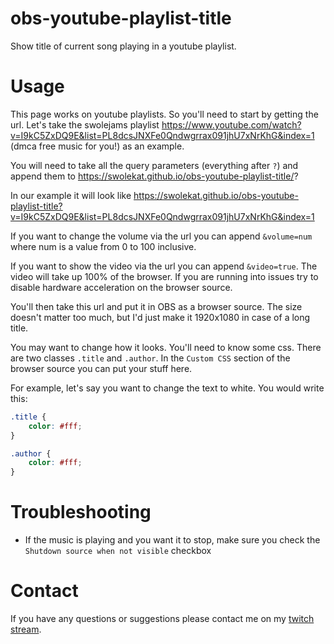 # obs-youtube-playlist-title
Show title of current song playing in a youtube playlist. 


# Usage
This page works on youtube playlists. So you'll need to start by getting the url. Let's take the swolejams playlist https://www.youtube.com/watch?v=I9kC5ZxDQ9E&list=PL8dcsJNXFe0Qndwgrrax091jhU7xNrKhG&index=1 (dmca free music for you!) as an example.

You will need to take all the query parameters (everything after `?`) and append them to https://swolekat.github.io/obs-youtube-playlist-title/? 

In our example it will look like https://swolekat.github.io/obs-youtube-playlist-title?v=I9kC5ZxDQ9E&list=PL8dcsJNXFe0Qndwgrrax091jhU7xNrKhG&index=1

If you want to change the volume via the url you can append `&volume=num` where num is a value from 0 to 100 inclusive.

If you want to show the video via the url you can append `&video=true`. The video will take up 100% of the browser. If you are running into issues try to disable hardware acceleration on the browser source.

You'll then take this url and put it in OBS as a browser source. The size doesn't matter too much, but I'd just make it 1920x1080 in case of a long title.

You may want to change how it looks. You'll need to know some css. There are two classes `.title` and `.author`. In the `Custom CSS` section of the browser source you can put your stuff here.

For example, let's say you want to change the text to white. You would write this:
```css
.title {
    color: #fff;
}

.author {
    color: #fff;
}
```

# Troubleshooting
* If the music is playing and you want it to stop, make sure you check the `Shutdown source when not visible` checkbox

# Contact
If you have any questions or suggestions please contact me on my [twitch stream](https://www.twitch.tv/swolekat). 
